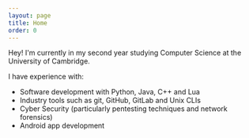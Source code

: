 ```yaml
---
layout: page
title: Home
order: 0
---
```


Hey! I'm currently in my second year studying Computer Science at the University of Cambridge.

I have experience with:
* Software development with Python, Java, C++ and Lua
* Industry tools such as git, GitHub, GitLab and Unix CLIs
* Cyber Security (particularly pentesting techniques and network forensics)
* Android app development

<br>

<div data-iframe-width="300" data-iframe-height="270" data-share-badge-id="e2a372b5-5fbb-417a-b62d-062df7159913" data-share-badge-host="https://www.youracclaim.com"></div><script type="text/javascript" async src="//cdn.youracclaim.com/assets/utilities/embed.js"></script>
<div data-iframe-width="300" data-iframe-height="270" data-share-badge-id="79adbf9d-f60b-4d6a-8ba9-cf063e6e561d" data-share-badge-host="https://www.youracclaim.com"></div><script type="text/javascript" async src="//cdn.youracclaim.com/assets/utilities/embed.js"></script>
